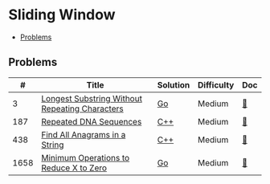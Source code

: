 # Sliding Window

- [Problems](#problems)

## Problems

| #   | Title | Solution | Difficulty | Doc |
| --- | ----- | -------- | ---------- | --- |
| 3 | [Longest Substring Without Repeating Characters](https://leetcode.com/problems/longest-substring-without-repeating-characters/) | [Go](../../code/go/3.go) | Medium | [📃](../../docs/3.%20Longest%20Substring%20Without%20Repeating%20Characters.md) |
| 187 | [Repeated DNA Sequences](https://leetcode.com/problems/repeated-dna-sequences/) | [C++](../../code/cpp/187.cpp) | Medium | [📃](../../docs/187.%20Repeated%20DNA%20Sequences.md) |
| 438 | [Find All Anagrams in a String](https://leetcode.com/problems/find-all-anagrams-in-a-string/) | [C++](../../code/cpp/438.cpp) | Medium | [📃](../../docs/438.%20Find%20All%20Anagrams%20in%20a%20String.md) |
| 1658 | [Minimum Operations to Reduce X to Zero](https://leetcode.com/problems/minimum-operations-to-reduce-x-to-zero/) | [Go](../../code/go/1658.go) | Medium | [📃](../../docs/1658.%20Minimum%20Operations%20to%20Reduce%20X%20to%20Zero.md) |
